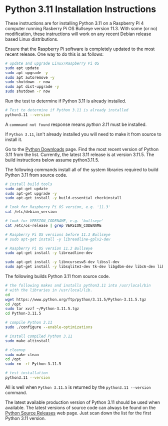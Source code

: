 # Python 3.11 Installation Instructions

These instructions are for installing Python 3.11 on a Raspberry Pi 4 computer running Rasberry Pi OS Bullseye version 11.3.  With some (or no) modification, these instructions will work on any recent Debian release based Linux distributions.

Ensure that the Raspberry Pi software is completely updated to the most recent release.  One way to do this is as follows:

```bash
# update and upgrade Linux/Raspberry Pi OS
sudo apt update
sudo apt upgrade -y
sudo apt autoremove -y
sudo shutdown -r now
sudo apt dist-upgrade -y
sudo shutdown -r now
```

Run the test to determine if Python 3.11 is already installed.

```bash
# Test to determine if Python 3.11 is already installed
python3.11 --version
```

A ```commmand not found``` response means *python 3.11* must be installed.

If ```Python 3.11```, isn't already installed you will need to make it from source to install it.

Go to the [Python Downloads](https://www.python.org/downloads/source/) page.  Find the most recent version of Python 3.11 from the list.  Currently, the latest 3.11 release is at version 3.11.5.  The build instructions below assume python3.11.5.

The following commands install all of the system libraries required to build Python 3.11 from source code.

```bash
# install build tools
sudo apt-get update
sudo apt-get upgrade -y
sudo apt-get install -y build-essential checkinstall

# look for Raspberry Pi OS version, e.g. '11.3'
cat /etc/debian_version

# look for VERSION_CODENAME, e.g. 'bullseye'
cat /etc/os-release | grep VERSION_CODENAME

# Raspberry Pi OS versions before 11.3 Bullseye
# sudo apt-get install -y libreadline-gplv2-dev

# Raspberry Pi OS version 11.3 Bullseye 
sudo apt-get install -y libreadline-dev

sudo apt-get install -y libncursesw5-dev libssl-dev
sudo apt-get install -y libsqlite3-dev tk-dev libgdbm-dev libc6-dev libbz2-dev libffi-dev zlib1g-dev
```

The following builds Python 3.11 from source code.

```bash
# the following makes and installs python3.11 into /usr/local/bin
# with the libraries in /usr/local/lib.
cd
wget https://www.python.org/ftp/python/3.11.5/Python-3.11.5.tgz
cd /opt
sudo tar xvzf ~/Python-3.11.5.tgz
cd Python-3.11.5

# compile Python 3.11
sudo ./configure --enable-optimizations

# install compiled Python 3.11
sudo make altinstall

# cleanup
sudo make clean
cd /opt
sudo rm -rf Python-3.11.5

# test installation
python3.11 --version
```

All is well when ```Python 3.11.5``` is returned by the ```python3.11 --version``` command.

The latest available production version of Python 3.11 should be used when available.  The latest versions of source code can always be found on the [Python Source Releases](https://www.python.org/downloads/source/) web page.  Just scan down the list for the first Python 3.11 version.
